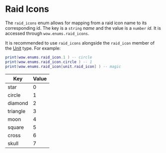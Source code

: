 # Raid Icons

The `raid_icons` enum allows for mapping from a raid icon name to its corresponding id. The key is a `string` _name_ and the value is a `number` _id_. It is accessed through `wow.enums.raid_icons`.

It is recommended to use `raid_icons` alongside the `raid_icon` member of the [Unit](api/types/unit.md) type. For example:

```lua
print(wow.enums.raid_icon.1 ) -- circle
print(wow.enums.raid_icon.circle ) -- 1
print(wow.enums.raid_icon[unit.raid_icon] ) -- magic
```

| Key      | Value |
| -------- | ----- |
| star     | 0     |
| circle   | 1     |
| diamond  | 2     |
| triangle | 3     |
| moon     | 4     |
| square   | 5     |
| cross    | 6     |
| skull    | 7     |
